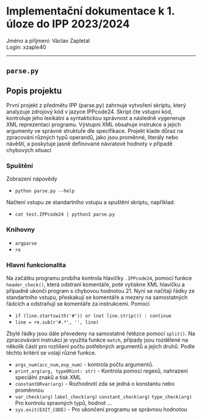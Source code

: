 # Implementační dokumentace k 1. úloze do IPP 2023/2024 

Jméno a příjmení: Václav Zapletal  
Login: xzaple40

---

## `parse.py`

## Popis projektu
První projekt z předmětu IPP (parse.py) zahrnuje vytvoření skriptu, který analyzuje zdrojový kód v jazyce IPPcode24. Skript čte vstupní kód, kontroluje jeho lexikální a syntaktickou správnost a následně vygeneruje XML reprezentaci programu. Výstupní XML obsahuje instrukce a jejich argumenty ve správné struktuře dle specifikace. Projekt klade důraz na zpracování různých typů operandů, jako jsou proměnné, literály nebo návěští, a poskytuje jasně definované návratové hodnoty v případě chybových situací 
### Spuštění

Zobrazení nápovědy
- `python parse.py --help`

Načtení vstupu ze standartního vstupu a spuštění skriptu, například:
- `cat test.IPPcode24 | python3 parse.py`

### Knihovny
- `argparse`
- `re`

### Hlavní funkcionalita

Na začátku programu probíha kontrola hlavičky `.IPPcode24`, pomocí funkce `header_check()`, která odstraní komentáře, poté vytiskne XML hlavičku a případně ukončí program s chybovou hodnotou 21.
Nyní se načítají řádky ze standartního vstupu, přeskakují se komentáře a mezery na samostatných řádcích a odstraňují se komentáře za instrukcemi. Pomocí  
- `if (line.startswith('#')) or (not line.strip()) : continue`
- `line = re.sub(r'#.*', '', line)`  
  
Zbylé řádky jsou dále převedeny na samostatné řetězce pomocí `split()`. Na zpracovávání instrukcí je využita funkce `match`, případy jsou rozdělené na několik částí pro rozlišení počtu potřebných argumentů a jejich druhů. Podle těchto kritérií se volají různé funkce. 
- `args_num(acc_num,exp_num)` - kontrola počtu argumentů.
- `print_arg(arg, typeORint: str)` - Kontrola pomocí regexů, nahrazení speciální znaků a tisk XML
- `constantORvar(arg)` - Rozhodnotí zda se jedná o konstantu nebo proměnnou
- `var_check(arg)` `label_check(arg)` `constant_check(arg)` `type_check(arg)` Pro kontrolu spravných typů, hodnot ...
- `sys.exit(EXIT_CODE)` - Pro ukončení programu se správnou hodnotou

